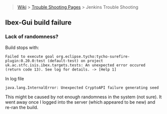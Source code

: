 > [Wiki](Home) > [Trouble Shooting Pages](trouble-shooting-pages) > Jenkins Trouble Shooting

## Ibex-Gui build failure

### Lack of randomness?

Build stops with:
    
    Failed to execute goal org.eclipse.tycho:tycho-surefire-plugin:0.20.0:test (default-test) on project uk.ac.stfc.isis.ibex.targets.tests: An unexpected error occured (return code 13). See log for details. -> [Help 1]

In log file 

    java.lang.InternalError: Unexpected CryptoAPI failure generating seed

This might be caused by not enough randomness in the system (not sure). It went away once I logged into the server (which appeared to be new) and re-ran the build.